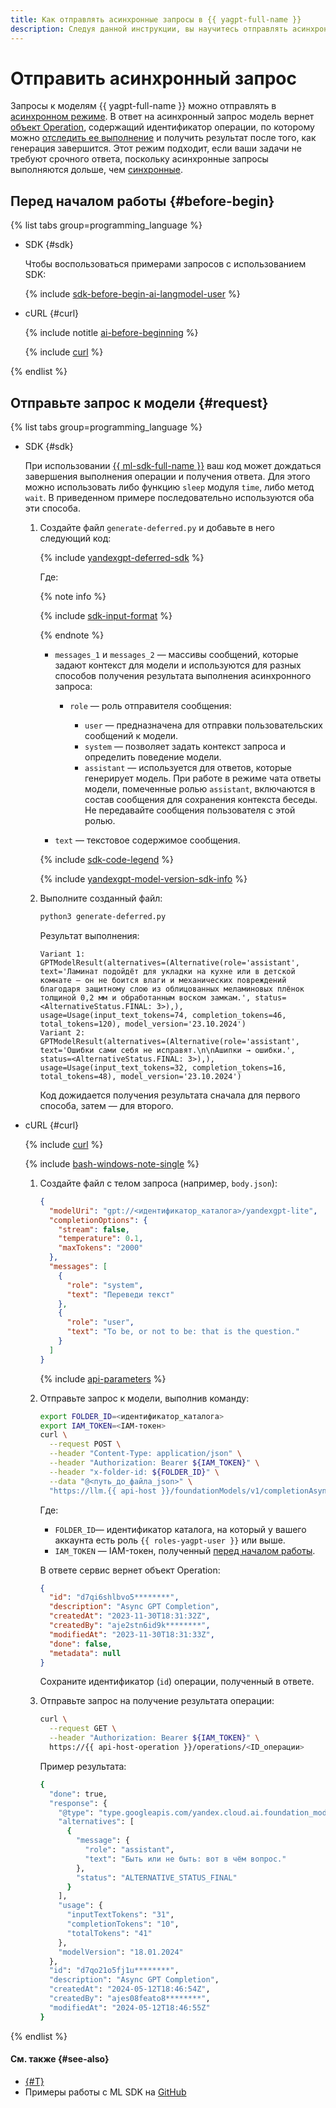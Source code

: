 ```yaml
---
title: Как отправлять асинхронные запросы в {{ yagpt-full-name }}
description: Следуя данной инструкции, вы научитесь отправлять асинхронные запросы к моделям в {{ yagpt-full-name }}.
---
```


# Отправить асинхронный запрос

Запросы к моделям {{ yagpt-full-name }} можно отправлять в [асинхронном режиме](../../concepts/index.md#working-mode). В ответ на асинхронный запрос модель вернет [объект Operation](../../../api-design-guide/concepts/operation.md), содержащий идентификатор операции, по которому можно [отследить ее выполнение](../../../api-design-guide/concepts/operation.md#monitoring) и получить результат после того, как генерация завершится. Этот режим подходит, если ваши задачи не требуют срочного ответа, поскольку асинхронные запросы выполняются дольше, чем [синхронные](./create-prompt.md).

## Перед началом работы {#before-begin}

{% list tabs group=programming_language %}

- SDK {#sdk}

  Чтобы воспользоваться примерами запросов с использованием SDK:

  {% include [sdk-before-begin-ai-langmodel-user](../../../_includes/foundation-models/sdk-before-begin-ai-langmodel-user.md) %}

- cURL {#curl}

  {% include notitle [ai-before-beginning](../../../_includes/foundation-models/yandexgpt/ai-before-beginning.md) %}

  {% include [curl](../../../_includes/curl.md) %}

{% endlist %}

## Отправьте запрос к модели {#request}

{% list tabs group=programming_language %}

- SDK {#sdk}

  При использовании [{{ ml-sdk-full-name }}](../../sdk/index.md) ваш код может дождаться завершения выполнения операции и получения ответа. Для этого можно использовать либо функцию `sleep` модуля `time`, либо метод `wait`. В приведенном примере последовательно используются оба эти способа.

  1. Создайте файл `generate-deferred.py` и добавьте в него следующий код:

      {% include [yandexgpt-deferred-sdk](../../../_includes/foundation-models/examples/yandexgpt-deferred-sdk.md) %}

      Где:

      {% note info %}

      {% include [sdk-input-format](../../../_includes/foundation-models/sdk-input-format.md) %}

      {% endnote %}

      * `messages_1` и `messages_2` — массивы сообщений, которые задают контекст для модели и используются для разных способов получения результата выполнения асинхронного запроса:

          * `role` — роль отправителя сообщения:

              * `user` — предназначена для отправки пользовательских сообщений к модели.
              * `system` — позволяет задать контекст запроса и определить поведение модели.
              * `assistant` — используется для ответов, которые генерирует модель. При работе в режиме чата ответы модели, помеченные ролью `assistant`, включаются в состав сообщения для сохранения контекста беседы. Не передавайте сообщения пользователя с этой ролью.

      * `text` — текстовое содержимое сообщения.

      {% include [sdk-code-legend](../../../_includes/foundation-models/examples/sdk-code-legend.md) %}

      {% include [yandexgpt-model-version-sdk-info](../../../_includes/foundation-models/yandexgpt/yandexgpt-model-version-sdk-info.md) %}

  1. Выполните созданный файл:

      ```bash
      python3 generate-deferred.py
      ```

      Результат выполнения:

      ```text
      Variant 1:
      GPTModelResult(alternatives=(Alternative(role='assistant', text='Ламинат подойдёт для укладки на кухне или в детской комнате – он не боится влаги и механических повреждений благодаря защитному слою из облицованных меламиновых плёнок толщиной 0,2 мм и обработанным воском замкам.', status=<AlternativeStatus.FINAL: 3>),), usage=Usage(input_text_tokens=74, completion_tokens=46, total_tokens=120), model_version='23.10.2024')
      Variant 2:
      GPTModelResult(alternatives=(Alternative(role='assistant', text='Ошибки сами себя не исправят.\n\nАшипки → ошибки.', status=<AlternativeStatus.FINAL: 3>),), usage=Usage(input_text_tokens=32, completion_tokens=16, total_tokens=48), model_version='23.10.2024')
      ```

      Код дожидается получения результата сначала для первого способа, затем — для второго.

- cURL {#curl}

  {% include [curl](../../../_includes/curl.md) %}
  
  {% include [bash-windows-note-single](../../../_includes/translate/bash-windows-note-single.md) %}

  1. Создайте файл с телом запроса (например, `body.json`):
  
     ```json
     {
       "modelUri": "gpt://<идентификатор_каталога>/yandexgpt-lite",
       "completionOptions": {
         "stream": false,
         "temperature": 0.1,
         "maxTokens": "2000"
       },
       "messages": [
         {
           "role": "system",
           "text": "Переведи текст"
         },
         {
           "role": "user",
           "text": "To be, or not to be: that is the question."
         }
       ]
     }
     ```
  
     {% include [api-parameters](../../../_includes/foundation-models/yandexgpt/api-parameters.md) %}
  
  1. Отправьте запрос к модели, выполнив команду:
  
     ```bash
     export FOLDER_ID=<идентификатор_каталога>
     export IAM_TOKEN=<IAM-токен>
     curl \
       --request POST \
       --header "Content-Type: application/json" \
       --header "Authorization: Bearer ${IAM_TOKEN}" \
       --header "x-folder-id: ${FOLDER_ID}" \
       --data "@<путь_до_файла_json>" \
       "https://llm.{{ api-host }}/foundationModels/v1/completionAsync"
     ```
  
     Где:
  
     * `FOLDER_ID`— идентификатор каталога, на который у вашего аккаунта есть роль `{{ roles-yagpt-user }}` или выше.
     * `IAM_TOKEN` — IAM-токен, полученный [перед началом работы](#before-begin).
  
     В ответе сервис вернет объект Operation:
  
     ```json
     {
       "id": "d7qi6shlbvo5********",
       "description": "Async GPT Completion",
       "createdAt": "2023-11-30T18:31:32Z",
       "createdBy": "aje2stn6id9k********",
       "modifiedAt": "2023-11-30T18:31:33Z",
       "done": false,
       "metadata": null
     }
     ```
  
     Сохраните идентификатор (`id`) операции, полученный в ответе.
  
  1. Отправьте запрос на получение результата операции:
  
      ```bash
      curl \
        --request GET \
        --header "Authorization: Bearer ${IAM_TOKEN}" \
        https://{{ api-host-operation }}/operations/<ID_операции>
      ```
  
      Пример результата:
  
      ```bash
      {
        "done": true,
        "response": {
          "@type": "type.googleapis.com/yandex.cloud.ai.foundation_models.v1.CompletionResponse",
          "alternatives": [
            {
              "message": {
                "role": "assistant",
                "text": "Быть или не быть: вот в чём вопрос."
              },
              "status": "ALTERNATIVE_STATUS_FINAL"
            }
          ],
          "usage": {
            "inputTextTokens": "31",
            "completionTokens": "10",
            "totalTokens": "41"
          },
          "modelVersion": "18.01.2024"
        },
        "id": "d7qo21o5fj1u********",
        "description": "Async GPT Completion",
        "createdAt": "2024-05-12T18:46:54Z",
        "createdBy": "ajes08feato8********",
        "modifiedAt": "2024-05-12T18:46:55Z"
      }
      ```

{% endlist %}

#### См. также {#see-also}

* [{#T}](../../concepts/yandexgpt/index.md)
* Примеры работы с ML SDK на [GitHub](https://github.com/yandex-cloud/yandex-cloud-ml-sdk/tree/master/examples/sync/completions)